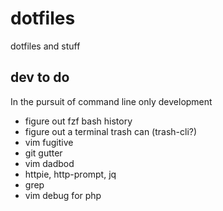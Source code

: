 # dotfiles

dotfiles and stuff

## dev to do

In the pursuit of command line only development

* figure out fzf bash history
* figure out a terminal trash can (trash-cli?)
* vim fugitive
* git gutter
* vim dadbod
* httpie, http-prompt, jq
* grep
* vim debug for php
